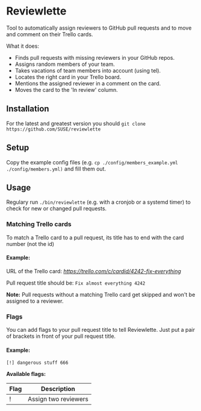 # Reviewlette
Tool to automatically assign reviewers to GitHub pull requests and to move and comment on their Trello cards.

What it does:

- Finds pull requests with missing reviewers in your GitHub repos.
- Assigns random members of your team.
- Takes vacations of team members into account (using tel).
- Locates the right card in your Trello board.
- Mentions the assigned reviewer in a comment on the card.
- Moves the card to the 'In review' column.

## Installation
For the latest and greatest version you should `git clone https://github.com/SUSE/reviewlette`

## Setup
Copy the example config files (e.g. `cp ./config/members_example.yml ./config/members.yml)` and fill them out.

## Usage
Regulary run `./bin/reviewlette` (e.g. with a cronjob or a systemd timer) to check for new or changed pull requests.

### Matching Trello cards
To match a Trello card to a pull request, its title has to end with the card number (not the id)

#### Example:

URL of the Trello card: _https://trello.com/c/cardid/4242-fix-everything_

Pull request title should be: `Fix almost everything 4242`

__Note:__ Pull requests without a matching Trello card get skipped and won't be assigned to a reviewer.

### Flags
You can add flags to your pull request title to tell Reviewlette. Just put a pair of brackets in front of your pull request title.

#### Example:
`[!] dangerous stuff 666`

__Available flags:__

| Flag    | Description          |
|---------|----------------------|
|    !    | Assign two reviewers |
